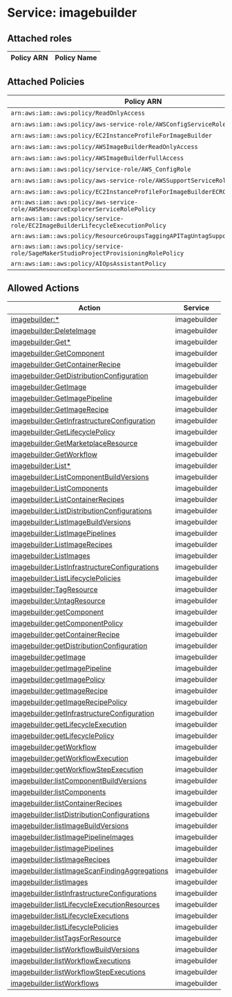 # Service: imagebuilder

## Attached roles

| Policy ARN | Policy Name |
|------------|-------------|
## Attached Policies

| Policy ARN | Policy Name |
|------------|-------------|
| `arn:aws:iam::aws:policy/ReadOnlyAccess` | [ReadOnlyAccess](../policies.md#readonlyaccess) |
| `arn:aws:iam::aws:policy/aws-service-role/AWSConfigServiceRolePolicy` | [AWSConfigServiceRolePolicy](../policies.md#awsconfigservicerolepolicy) |
| `arn:aws:iam::aws:policy/EC2InstanceProfileForImageBuilder` | [EC2InstanceProfileForImageBuilder](../policies.md#ec2instanceprofileforimagebuilder) |
| `arn:aws:iam::aws:policy/AWSImageBuilderReadOnlyAccess` | [AWSImageBuilderReadOnlyAccess](../policies.md#awsimagebuilderreadonlyaccess) |
| `arn:aws:iam::aws:policy/AWSImageBuilderFullAccess` | [AWSImageBuilderFullAccess](../policies.md#awsimagebuilderfullaccess) |
| `arn:aws:iam::aws:policy/service-role/AWS_ConfigRole` | [AWS_ConfigRole](../policies.md#aws_configrole) |
| `arn:aws:iam::aws:policy/aws-service-role/AWSSupportServiceRolePolicy` | [AWSSupportServiceRolePolicy](../policies.md#awssupportservicerolepolicy) |
| `arn:aws:iam::aws:policy/EC2InstanceProfileForImageBuilderECRContainerBuilds` | [EC2InstanceProfileForImageBuilderECRContainerBuilds](../policies.md#ec2instanceprofileforimagebuilderecrcontainerbuilds) |
| `arn:aws:iam::aws:policy/aws-service-role/AWSResourceExplorerServiceRolePolicy` | [AWSResourceExplorerServiceRolePolicy](../policies.md#awsresourceexplorerservicerolepolicy) |
| `arn:aws:iam::aws:policy/service-role/EC2ImageBuilderLifecycleExecutionPolicy` | [EC2ImageBuilderLifecycleExecutionPolicy](../policies.md#ec2imagebuilderlifecycleexecutionpolicy) |
| `arn:aws:iam::aws:policy/ResourceGroupsTaggingAPITagUntagSupportedResources` | [ResourceGroupsTaggingAPITagUntagSupportedResources](../policies.md#resourcegroupstaggingapitaguntagsupportedresources) |
| `arn:aws:iam::aws:policy/service-role/SageMakerStudioProjectProvisioningRolePolicy` | [SageMakerStudioProjectProvisioningRolePolicy](../policies.md#sagemakerstudioprojectprovisioningrolepolicy) |
| `arn:aws:iam::aws:policy/AIOpsAssistantPolicy` | [AIOpsAssistantPolicy](../policies.md#aiopsassistantpolicy) |

## Allowed Actions

| Action | Service |
|--------|---------|
| [imagebuilder:*](../actions.md#imagebuilder:all) | imagebuilder |
| [imagebuilder:DeleteImage](../actions.md#imagebuilder:deleteimage) | imagebuilder |
| [imagebuilder:Get*](../actions.md#imagebuilder:getall) | imagebuilder |
| [imagebuilder:GetComponent](../actions.md#imagebuilder:getcomponent) | imagebuilder |
| [imagebuilder:GetContainerRecipe](../actions.md#imagebuilder:getcontainerrecipe) | imagebuilder |
| [imagebuilder:GetDistributionConfiguration](../actions.md#imagebuilder:getdistributionconfiguration) | imagebuilder |
| [imagebuilder:GetImage](../actions.md#imagebuilder:getimage) | imagebuilder |
| [imagebuilder:GetImagePipeline](../actions.md#imagebuilder:getimagepipeline) | imagebuilder |
| [imagebuilder:GetImageRecipe](../actions.md#imagebuilder:getimagerecipe) | imagebuilder |
| [imagebuilder:GetInfrastructureConfiguration](../actions.md#imagebuilder:getinfrastructureconfiguration) | imagebuilder |
| [imagebuilder:GetLifecyclePolicy](../actions.md#imagebuilder:getlifecyclepolicy) | imagebuilder |
| [imagebuilder:GetMarketplaceResource](../actions.md#imagebuilder:getmarketplaceresource) | imagebuilder |
| [imagebuilder:GetWorkflow](../actions.md#imagebuilder:getworkflow) | imagebuilder |
| [imagebuilder:List*](../actions.md#imagebuilder:listall) | imagebuilder |
| [imagebuilder:ListComponentBuildVersions](../actions.md#imagebuilder:listcomponentbuildversions) | imagebuilder |
| [imagebuilder:ListComponents](../actions.md#imagebuilder:listcomponents) | imagebuilder |
| [imagebuilder:ListContainerRecipes](../actions.md#imagebuilder:listcontainerrecipes) | imagebuilder |
| [imagebuilder:ListDistributionConfigurations](../actions.md#imagebuilder:listdistributionconfigurations) | imagebuilder |
| [imagebuilder:ListImageBuildVersions](../actions.md#imagebuilder:listimagebuildversions) | imagebuilder |
| [imagebuilder:ListImagePipelines](../actions.md#imagebuilder:listimagepipelines) | imagebuilder |
| [imagebuilder:ListImageRecipes](../actions.md#imagebuilder:listimagerecipes) | imagebuilder |
| [imagebuilder:ListImages](../actions.md#imagebuilder:listimages) | imagebuilder |
| [imagebuilder:ListInfrastructureConfigurations](../actions.md#imagebuilder:listinfrastructureconfigurations) | imagebuilder |
| [imagebuilder:ListLifecyclePolicies](../actions.md#imagebuilder:listlifecyclepolicies) | imagebuilder |
| [imagebuilder:TagResource](../actions.md#imagebuilder:tagresource) | imagebuilder |
| [imagebuilder:UntagResource](../actions.md#imagebuilder:untagresource) | imagebuilder |
| [imagebuilder:getComponent](../actions.md#imagebuilder:getcomponent) | imagebuilder |
| [imagebuilder:getComponentPolicy](../actions.md#imagebuilder:getcomponentpolicy) | imagebuilder |
| [imagebuilder:getContainerRecipe](../actions.md#imagebuilder:getcontainerrecipe) | imagebuilder |
| [imagebuilder:getDistributionConfiguration](../actions.md#imagebuilder:getdistributionconfiguration) | imagebuilder |
| [imagebuilder:getImage](../actions.md#imagebuilder:getimage) | imagebuilder |
| [imagebuilder:getImagePipeline](../actions.md#imagebuilder:getimagepipeline) | imagebuilder |
| [imagebuilder:getImagePolicy](../actions.md#imagebuilder:getimagepolicy) | imagebuilder |
| [imagebuilder:getImageRecipe](../actions.md#imagebuilder:getimagerecipe) | imagebuilder |
| [imagebuilder:getImageRecipePolicy](../actions.md#imagebuilder:getimagerecipepolicy) | imagebuilder |
| [imagebuilder:getInfrastructureConfiguration](../actions.md#imagebuilder:getinfrastructureconfiguration) | imagebuilder |
| [imagebuilder:getLifecycleExecution](../actions.md#imagebuilder:getlifecycleexecution) | imagebuilder |
| [imagebuilder:getLifecyclePolicy](../actions.md#imagebuilder:getlifecyclepolicy) | imagebuilder |
| [imagebuilder:getWorkflow](../actions.md#imagebuilder:getworkflow) | imagebuilder |
| [imagebuilder:getWorkflowExecution](../actions.md#imagebuilder:getworkflowexecution) | imagebuilder |
| [imagebuilder:getWorkflowStepExecution](../actions.md#imagebuilder:getworkflowstepexecution) | imagebuilder |
| [imagebuilder:listComponentBuildVersions](../actions.md#imagebuilder:listcomponentbuildversions) | imagebuilder |
| [imagebuilder:listComponents](../actions.md#imagebuilder:listcomponents) | imagebuilder |
| [imagebuilder:listContainerRecipes](../actions.md#imagebuilder:listcontainerrecipes) | imagebuilder |
| [imagebuilder:listDistributionConfigurations](../actions.md#imagebuilder:listdistributionconfigurations) | imagebuilder |
| [imagebuilder:listImageBuildVersions](../actions.md#imagebuilder:listimagebuildversions) | imagebuilder |
| [imagebuilder:listImagePipelineImages](../actions.md#imagebuilder:listimagepipelineimages) | imagebuilder |
| [imagebuilder:listImagePipelines](../actions.md#imagebuilder:listimagepipelines) | imagebuilder |
| [imagebuilder:listImageRecipes](../actions.md#imagebuilder:listimagerecipes) | imagebuilder |
| [imagebuilder:listImageScanFindingAggregations](../actions.md#imagebuilder:listimagescanfindingaggregations) | imagebuilder |
| [imagebuilder:listImages](../actions.md#imagebuilder:listimages) | imagebuilder |
| [imagebuilder:listInfrastructureConfigurations](../actions.md#imagebuilder:listinfrastructureconfigurations) | imagebuilder |
| [imagebuilder:listLifecycleExecutionResources](../actions.md#imagebuilder:listlifecycleexecutionresources) | imagebuilder |
| [imagebuilder:listLifecycleExecutions](../actions.md#imagebuilder:listlifecycleexecutions) | imagebuilder |
| [imagebuilder:listLifecyclePolicies](../actions.md#imagebuilder:listlifecyclepolicies) | imagebuilder |
| [imagebuilder:listTagsForResource](../actions.md#imagebuilder:listtagsforresource) | imagebuilder |
| [imagebuilder:listWorkflowBuildVersions](../actions.md#imagebuilder:listworkflowbuildversions) | imagebuilder |
| [imagebuilder:listWorkflowExecutions](../actions.md#imagebuilder:listworkflowexecutions) | imagebuilder |
| [imagebuilder:listWorkflowStepExecutions](../actions.md#imagebuilder:listworkflowstepexecutions) | imagebuilder |
| [imagebuilder:listWorkflows](../actions.md#imagebuilder:listworkflows) | imagebuilder |
